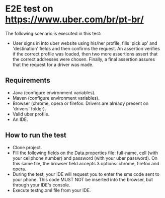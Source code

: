 # E2E test on https://www.uber.com/br/pt-br/
The following scenario is executed in this test:

- User signs in into uber website using his/her profile, fills 'pick up' and 'destination' fields and then confirms the request. An assertion verifies if the correct profile was loaded, then two more assertions assert that the correct addresses were chosen. Finally, a final assertion assures that the request for a driver was made.

## Requirements
- Java (configure environment variables).
- Maven (configure environment variables).
- Browser (chrome, opera or firefox. Drivers are already present on 'drivers' folder).
- Valid uber profile.
- An IDE.

## How to run the test
- Clone project.
- Fill the following fields on the Data.properties file: full-name, cell (with your cellphone number) and password (with your uber password). On this same file, the browser field accepts 3 options: chrome, firefox and opera.
- During the test, your IDE will request you to enter the sms code sent to your phone. This code MUST NOT be inserted into the browser, but through your IDE's console.
- Execute testng.xml file from your IDE.